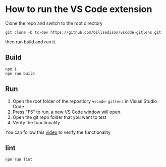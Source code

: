 # How to run the VS Code extension

Clone the repo and switch to the root directory
```
git clone -b tc-dev https://github.com/billsedison/vscode-gitlens.git
```
then run build and run it.

## Build

```
npm i
npm run build
```

## Run

1) Open the root folder of the repostiory `vscode-gitlens` in Visual Studio Code
2) Press "F5" to run, a new VS Code window will open.
3) Open the git repo folder that you want to test
5) Verify the functionality

You can follow this [video](https://youtu.be/AWzXJK8nmL0) to verify the functionality

## lint
```
npm run lint
```
